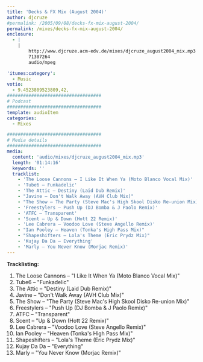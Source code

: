 ```yaml
---
title: 'Decks & FX Mix (August 2004)'
author: djcruze
#permalink: /2005/09/08/decks-fx-mix-august-2004/
permalink: /mixes/decks-fx-mix-august-2004/
enclosure:
  - |
    |
        http://www.djcruze.acm-edv.de/mixes/djcruze_august2004_mix.mp3
        71307264
        audio/mpeg

'itunes:category':
  - Music
votio:
  - 9.4523809523809,42,
###################################
# Podcast
###################################
template: audioItem
categories:
  - Mixes

###################################
# Media details
###################################
media:
  content: 'audio/mixes/djcruze_august2004_mix.mp3'
  length: '01:14:16'
  keywords: ''
  tracklist:
    - 'The Loose Cannons – I Like It When Ya (Moto Blanco Vocal Mix)'
    - 'Tube6 – Funkadelic'
    - 'The Attic – Destiny (Laid Dub Remix)'
    - "Javine – Don't Walk Away (AVH Club Mix)"
    - "The Show – The Party (Steve Mac's High Skool Disko Re-union Mix)"
    - 'Freestylers – Push Up (DJ Bomba & J Paolo Remix)'
    - 'ATFC – Transparent'
    - 'Scent – Up & Down (Hott 22 Remix)'
    - 'Lee Cabrera – Voodoo Love (Steve Angello Remix)'
    - "Ian Pooley – Heaven (Tonka's High Pass Mix)"
    - "Shapeshifters – Lola's Theme (Eric Prydz Mix)"
    - 'Kujay Da Da – Everything'
    - 'Marly – You Never Know (Morjac Remix)'
---
```


**Tracklisting:**

1. The Loose Cannons – "I Like It When Ya (Moto Blanco Vocal Mix)"
2. Tube6 – "Funkadelic"
3. The Attic – "Destiny (Laid Dub Remix)"
4. Javine – "Don't Walk Away (AVH Club Mix)"
5. The Show – "The Party (Steve Mac's High Skool Disko Re-union Mix)"
6. Freestylers – "Push Up (DJ Bomba & J Paolo Remix)"
7. ATFC – "Transparent"
8. Scent – "Up & Down (Hott 22 Remix)"
9. Lee Cabrera – "Voodoo Love (Steve Angello Remix)"
10. Ian Pooley – "Heaven (Tonka's High Pass Mix)"
11. Shapeshifters – "Lola's Theme (Eric Prydz Mix)"
12. Kujay Da Da – "Everything"
13. Marly – "You Never Know (Morjac Remix)"
